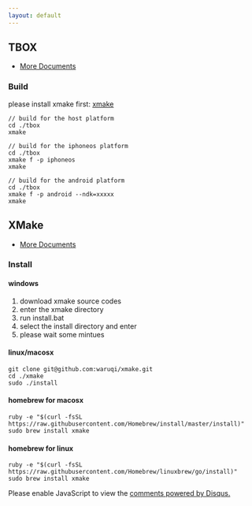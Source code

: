 ```yaml
---
layout: default
---
```


## TBOX

* [More Documents](https://github.com/waruqi/tbox/wiki/documents)

### Build
please install xmake first: [xmake](https://github.com/waruqi/xmake)

	// build for the host platform
    cd ./tbox
    xmake

	// build for the iphoneos platform
    cd ./tbox
    xmake f -p iphoneos 
    xmake
    
	// build for the android platform
    cd ./tbox
    xmake f -p android --ndk=xxxxx
    xmake

## XMake

* [More Documents](https://github.com/waruqi/xmake/wiki/documents)

### Install

#### windows
1. download xmake source codes
2. enter the xmake directory
3. run install.bat 
4. select the install directory and enter
5. please wait some mintues

#### linux/macosx

    git clone git@github.com:waruqi/xmake.git
    cd ./xmake
    sudo ./install

#### homebrew for macosx

    ruby -e "$(curl -fsSL https://raw.githubusercontent.com/Homebrew/install/master/install)"
    sudo brew install xmake

#### homebrew for linux

    ruby -e "$(curl -fsSL https://raw.githubusercontent.com/Homebrew/linuxbrew/go/install)"
    sudo brew install xmake


<div id="disqus_thread"></div>
<script>
    /**
     *  RECOMMENDED CONFIGURATION VARIABLES: EDIT AND UNCOMMENT THE SECTION BELOW TO INSERT DYNAMIC VALUES FROM YOUR PLATFORM OR CMS.
     *  LEARN WHY DEFINING THESE VARIABLES IS IMPORTANT: https://disqus.com/admin/universalcode/#configuration-variables
     */
    /*
    var disqus_config = function () {
        this.page.url = PAGE_URL;  // Replace PAGE_URL with your page's canonical URL variable
        this.page.identifier = PAGE_IDENTIFIER; // Replace PAGE_IDENTIFIER with your page's unique identifier variable
    };
    */
    (function() {  // DON'T EDIT BELOW THIS LINE
        var d = document, s = d.createElement('script');
        
        s.src = '//zh-tboox.disqus.com/embed.js';
        
        s.setAttribute('data-timestamp', +new Date());
        (d.head || d.body).appendChild(s);
    })();
</script>
<noscript>Please enable JavaScript to view the <a href="https://disqus.com/?ref_noscript" rel="nofollow">comments powered by Disqus.</a></noscript>

